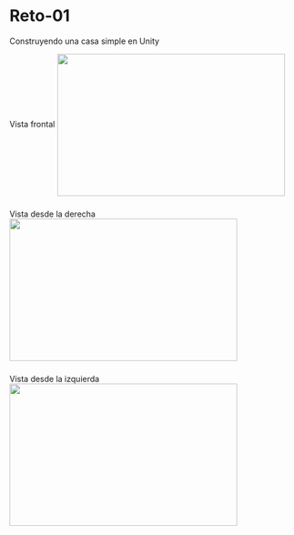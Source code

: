 # Reto-01
Construyendo una casa simple en Unity

Vista frontal
<img align="center" src="https://github.com/user-attachments/assets/577680e6-21bf-444c-ac36-e2b732d0d93d" width="400" height="250">

###
Vista desde la derecha
<img align="center" src="https://github.com/user-attachments/assets/ec807e0a-f4c9-4785-8cf1-ee0b340611f2" width="400" height="250">

###
Vista desde la izquierda
<img align="center" src="https://github.com/user-attachments/assets/9adbde7d-52b7-4ebe-b857-deb9b698aef3" width="400" height="250">



